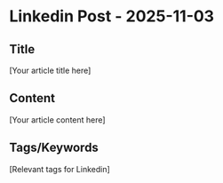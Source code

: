 # Linkedin Post - 2025-11-03

## Title
[Your article title here]

## Content
[Your article content here]

## Tags/Keywords
[Relevant tags for Linkedin]
